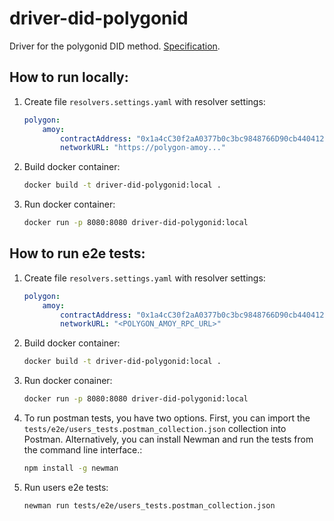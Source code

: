 # driver-did-polygonid
Driver for the polygonid DID method. 
[Specification](https://github.com/0xPolygonID/did-polygonid).

## How to run locally:
1. Create file `resolvers.settings.yaml` with resolver settings:
    ```yaml
    polygon:
        amoy:
            contractAddress: "0x1a4cC30f2aA0377b0c3bc9848766D90cb4404124"
            networkURL: "https://polygon-amoy..."
    ```
2. Build docker container:
    ```bash
    docker build -t driver-did-polygonid:local .
    ```
3. Run docker container:
    ```bash
    docker run -p 8080:8080 driver-did-polygonid:local
    ```

## How to run e2e tests:
1. Create file `resolvers.settings.yaml` with resolver settings:
    ```yaml
    polygon:
        amoy:
            contractAddress: "0x1a4cC30f2aA0377b0c3bc9848766D90cb4404124"
            networkURL: "<POLYGON_AMOY_RPC_URL>"
    ```
2. Build docker container:
    ```bash
    docker build -t driver-did-polygonid:local .
    ```
3. Run docker conainer:
    ```bash
    docker run -p 8080:8080 driver-did-polygonid:local
    ```
4. To run postman tests, you have two options. First, you can import the `tests/e2e/users_tests.postman_collection.json` collection into Postman. Alternatively, you can install Newman and run the tests from the command line interface.:
    ```bash
    npm install -g newman
    ```
5. Run users e2e tests:
    ```bash
    newman run tests/e2e/users_tests.postman_collection.json
    ```
